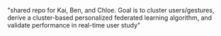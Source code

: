 "shared repo for Kai, Ben, and Chloe. Goal is to cluster users/gestures, derive a cluster-based personalized federated learning algorithm, and validate performance in real-time user study" 
